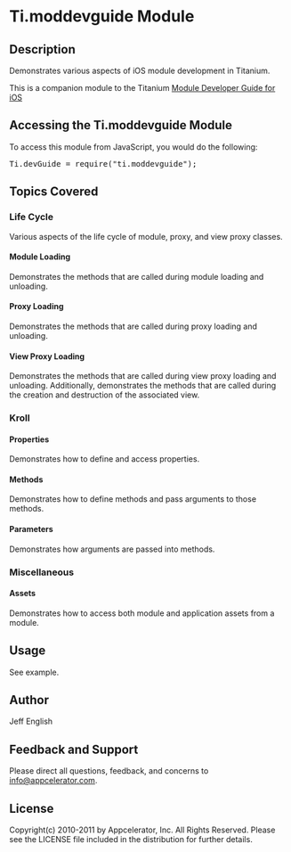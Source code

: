 # Ti.moddevguide Module

## Description

Demonstrates various aspects of iOS module development in Titanium.

This is a companion module to the Titanium [Module Developer Guide for iOS](http://wiki.appcelerator.org/display/guides/Module+Developer+Guide+for+iOS)

## Accessing the Ti.moddevguide Module

To access this module from JavaScript, you would do the following:

<pre>Ti.devGuide = require("ti.moddevguide");</pre>

## Topics Covered

### Life Cycle

Various aspects of the life cycle of module, proxy, and view proxy classes.

#### Module Loading

Demonstrates the methods that are called during module loading and unloading.

#### Proxy Loading

Demonstrates the methods that are called during proxy loading and unloading.

#### View Proxy Loading

Demonstrates the methods that are called during view proxy loading and unloading. Additionally, demonstrates the methods that are called during the creation and destruction of the associated view.

### Kroll

#### Properties

Demonstrates how to define and access properties.

#### Methods

Demonstrates how to define methods and pass arguments to those methods.

#### Parameters

Demonstrates how arguments are passed into methods.

### Miscellaneous

#### Assets

Demonstrates how to access both module and application assets from a module.

## Usage

See example.

## Author

Jeff English

## Feedback and Support

Please direct all questions, feedback, and concerns to [info@appcelerator.com](mailto:info@appcelerator.com?subject=iOS%20moddevguide%20Module).

## License

Copyright(c) 2010-2011 by Appcelerator, Inc. All Rights Reserved. Please see the LICENSE file included in the distribution for further details.

